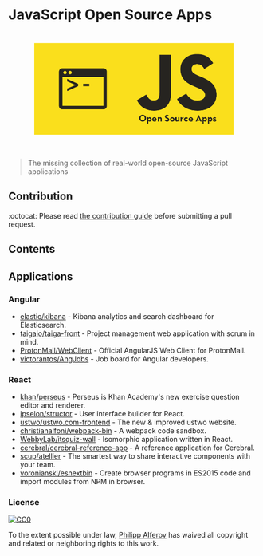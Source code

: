 # JavaScript Open Source Apps

<p align="center">
	<br>
  <img align="center" width="400px" src="https://github.com/alferov/js-open-source-apps/blob/master/logo.png" alt="JavaScript Open Source Apps">
	<br>
	<br>
	<br>
</p>

> The missing collection of real-world open-source JavaScript applications

## Contribution
:octocat: Please read [the contribution guide](contributing.md)  before submitting a pull request.

## Contents
## Applications
### Angular
* [elastic/kibana](https://github.com/elastic/kibana/blob/master/package.json) - Kibana analytics and search dashboard for Elasticsearch.
* [taigaio/taiga-front](https://github.com/taigaio/taiga-front) - Project management web application with scrum in mind.
* [ProtonMail/WebClient](https://github.com/ProtonMail/WebClient) - Official AngularJS Web Client for ProtonMail.
* [victorantos/AngJobs](https://github.com/victorantos/AngJobs) - Job board for Angular developers.

### React
* [khan/perseus](https://github.com/khan/perseus) - Perseus is Khan Academy's new exercise question editor and renderer.
* [ipselon/structor](https://github.com/ipselon/structor) - User interface builder for React.
* [ustwo/ustwo.com-frontend](https://github.com/ustwo/ustwo.com-frontend) -
The new & improved ustwo website.
* [christianalfoni/webpack-bin](https://github.com/christianalfoni/webpack-bin) - A webpack code sandbox.
* [WebbyLab/itsquiz-wall](https://github.com/webbylab/itsquiz-wall) - Isomorphic application written in React.
* [cerebral/cerebral-reference-app](https://github.com/cerebral/cerebral-reference-app) - A reference application for Cerebral.
* [scup/atellier](https://github.com/scup/atellier) - The smartest way to share interactive components with your team.
* [voronianski/esnextbin](https://github.com/voronianski/esnextbin) - Create browser programs in ES2015 code and import modules from NPM in browser.

### License
[![CC0](http://i.creativecommons.org/p/zero/1.0/88x31.png)](http://creativecommons.org/publicdomain/zero/1.0/)

To the extent possible under law, [Philipp Alferov](https://github.com/alferov) has waived all copyright and related or neighboring rights to this work.
